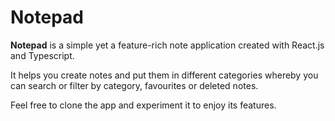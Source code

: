 # Notepad

**Notepad** is a simple yet a feature-rich note application created with React.js and Typescript.

It helps you create notes and put them in different categories whereby you can search or filter by category, favourites or deleted notes.

Feel free to clone the app and experiment it to enjoy its features.

